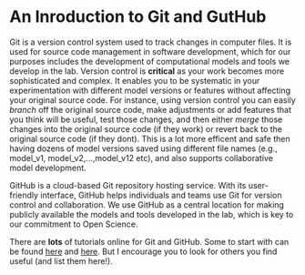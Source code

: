 # An Inroduction to Git and GutHub

Git is a version control system used to track changes in computer files. It is used for source code management in software development, which for our purposes includes the development of computational models and tools we develop in the lab. Version control is **critical** as your work becomes more sophisticated and complex. It enables you to be systematic in your experimentation with different model versions or features without affecting your original source code. For instance, using version control you can easily *branch* off the original source code, make adjustments or add features that you think will be useful, test those changes, and then either *merge* those changes into the original source code (if they work) or revert back to the original source code (if they dont). This is a lot more efficent and safe then having dozens of model versions saved using different file names (e.g., model_v1, model_v2,...,model_v12 etc), and also supports collaborative model development.

GitHub is a cloud-based Git repository hosting service. With its user-friendly interface, GitHub helps individuals and teams use Git for version control and collaboration. We use GitHub as a central location for making publicly available the models and tools developed in the lab, which is key to our commitment to Open Science. 

There are **lots** of tutorials online for Git and GitHub. Some to start with can be found [here](https://docs.github.com/en/get-started/quickstart/hello-world) and [here](https://product.hubspot.com/blog/git-and-github-tutorial-for-beginners). But I encourage you to look for others you find useful (and list them here!).  
